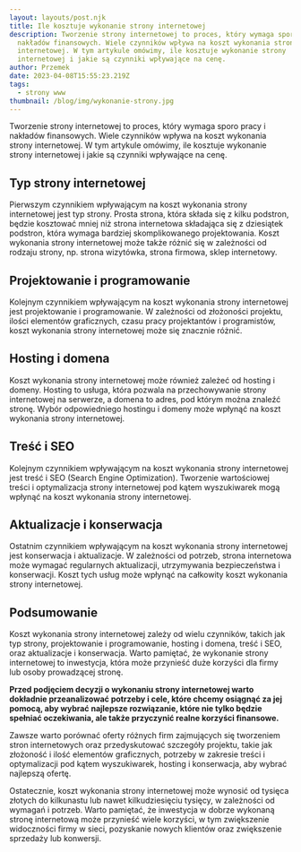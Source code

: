 ```yaml
---
layout: layouts/post.njk
title: Ile kosztuje wykonanie strony internetowej
description: Tworzenie strony internetowej to proces, który wymaga sporo pracy i
  nakładów finansowych. Wiele czynników wpływa na koszt wykonania strony
  internetowej. W tym artykule omówimy, ile kosztuje wykonanie strony
  internetowej i jakie są czynniki wpływające na cenę.
author: Przemek
date: 2023-04-08T15:55:23.219Z
tags:
  - strony www
thumbnail: /blog/img/wykonanie-strony.jpg
---
```

Tworzenie strony internetowej to proces, który wymaga sporo pracy i nakładów finansowych. Wiele czynników wpływa na koszt wykonania strony internetowej. W tym artykule omówimy, ile kosztuje wykonanie strony internetowej i jakie są czynniki wpływające na cenę.

## Typ strony internetowej

Pierwszym czynnikiem wpływającym na koszt wykonania strony internetowej jest typ strony. Prosta strona, która składa się z kilku podstron, będzie kosztować mniej niż strona internetowa składająca się z dziesiątek podstron, która wymaga bardziej skomplikowanego projektowania. Koszt wykonania strony internetowej może także różnić się w zależności od rodzaju strony, np. strona wizytówka, strona firmowa, sklep internetowy.

## Projektowanie i programowanie

Kolejnym czynnikiem wpływającym na koszt wykonania strony internetowej jest projektowanie i programowanie. W zależności od złożoności projektu, ilości elementów graficznych, czasu pracy projektantów i programistów, koszt wykonania strony internetowej może się znacznie różnić.

## Hosting i domena

Koszt wykonania strony internetowej może również zależeć od hosting i domeny. Hosting to usługa, która pozwala na przechowywanie strony internetowej na serwerze, a domena to adres, pod którym można znaleźć stronę. Wybór odpowiedniego hostingu i domeny może wpłynąć na koszt wykonania strony internetowej.

## Treść i SEO

Kolejnym czynnikiem wpływającym na koszt wykonania strony internetowej jest treść i SEO (Search Engine Optimization). Tworzenie wartościowej treści i optymalizacja strony internetowej pod kątem wyszukiwarek mogą wpłynąć na koszt wykonania strony internetowej.

## Aktualizacje i konserwacja

Ostatnim czynnikiem wpływającym na koszt wykonania strony internetowej jest konserwacja i aktualizacje. W zależności od potrzeb, strona internetowa może wymagać regularnych aktualizacji, utrzymywania bezpieczeństwa i konserwacji. Koszt tych usług może wpłynąć na całkowity koszt wykonania strony internetowej.

## Podsumowanie

Koszt wykonania strony internetowej zależy od wielu czynników, takich jak typ strony, projektowanie i programowanie, hosting i domena, treść i SEO, oraz aktualizacje i konserwacja. Warto pamiętać, że wykonanie strony internetowej to inwestycja, która może przynieść duże korzyści dla firmy lub osoby prowadzącej stronę. 

**Przed podjęciem decyzji o wykonaniu strony internetowej warto dokładnie przeanalizować potrzeby i cele, które chcemy osiągnąć za jej pomocą, aby wybrać najlepsze rozwiązanie, które nie tylko będzie spełniać oczekiwania, ale także przyczynić realne korzyści finansowe.**

Zawsze warto porównać oferty różnych firm zajmujących się tworzeniem stron internetowych oraz przedyskutować szczegóły projektu, takie jak złożoność i ilość elementów graficznych, potrzeby w zakresie treści i optymalizacji pod kątem wyszukiwarek, hosting i konserwacja, aby wybrać najlepszą ofertę.

Ostatecznie, koszt wykonania strony internetowej może wynosić od tysięca złotych do kilkunastu lub nawet kilkudziesięciu tysięcy, w zależności od wymagań i potrzeb. Warto pamiętać, że inwestycja w dobrze wykonaną stronę internetową może przynieść wiele korzyści, w tym zwiększenie widoczności firmy w sieci, pozyskanie nowych klientów oraz zwiększenie sprzedaży lub konwersji.